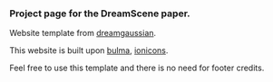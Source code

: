 ### Project page for the DreamScene paper.

Website template from [dreamgaussian](https://github.com/dreamgaussian/dreamgaussian.github.io).

This website is built upon [bulma](https://bulma.io/), [ionicons](https://ionic.io/ionicons/).

Feel free to use this template and there is no need for footer credits.
